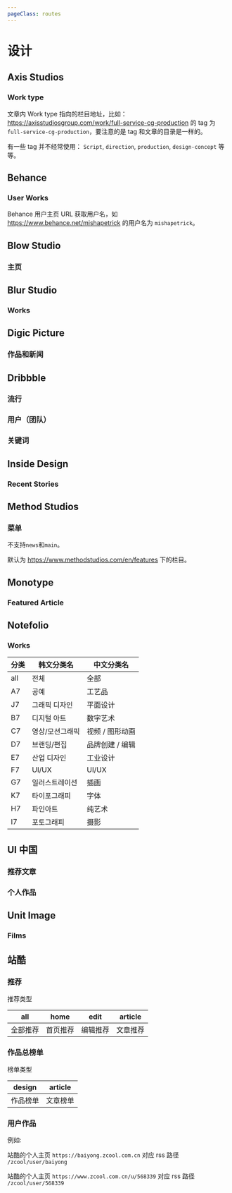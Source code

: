 ```yaml
---
pageClass: routes
---
```


# 设计

## Axis Studios

### Work type

<Route author="MisteryMonster" example="/axis-studios/work/full-service-cg-production" path="/axis-studios/:type/:tag?" :paramsDesc="['`work`, `blog`','文章内的 Work type URL: `compositing`, `full-service-cg-production`, `vfx-supervision`, `realtime`, `art-direction`, `animation`']">

文章内 Work type 指向的栏目地址，比如： <https://axisstudiosgroup.com/work/full-service-cg-production> 的 tag 为 `full-service-cg-production`，要注意的是 tag 和文章的目录是一样的。

有一些 tag 并不经常使用： `Script`, `direction`, `production`, `design-concept` 等等。

</Route>

## Behance

### User Works

<Route author="MisteryMonster" example="/behance/mishapetrick" path="/behance/:user/:type?" :paramsDesc="['用户名', '类型，可选 `projects` 或 `appreciated`']" radar="1">

Behance 用户主页 URL 获取用户名，如 <https://www.behance.net/mishapetrick> 的用户名为 `mishapetrick`。

</Route>

## Blow Studio

### 主页

<Route author="MisteryMonster" example="/blow-studio" path="/blow-studio" />

## Blur Studio

### Works

<Route author="MisteryMonster" example="/blur-studio" path="/blur-studio" />

## Digic Picture

### 作品和新闻

<Route author="MisteryMonster" example="/digic-pictures/works/real-time-engine" path="/digic-pictures/:menu/:tag?" :paramsDesc="['`news`, `works`', 'WORK 下项目类型: `/game-cinematics`, `/feature`, `/making-of`, `/commercials-vfx`, `/real-time-engine`']"/>

## Dribbble

### 流行

<Route author="DIYgod" example="/dribbble/popular/week" path="/dribbble/popular/:timeframe?" :paramsDesc="['时间维度, 支持 week month year ever']"/>

### 用户（团队）

<Route author="DIYgod" example="/dribbble/user/google" path="/dribbble/user/:name" :paramsDesc="['用户名, 可在该用户主页 URL 中找到']"/>

### 关键词

<Route author="DIYgod" example="/dribbble/keyword/player" path="/dribbble/keyword/:keyword" :paramsDesc="['想要订阅的关键词']"/>

## Inside Design

### Recent Stories

<Route author="miaoyafeng" example="/invisionapp/inside-design" path="/invisionapp/inside-design">
</Route>

## Method Studios

### 菜单

<Route author="MisteryMonster" example="/method-studios/games" path="/method-studios/:menu?" :paramsDesc="['地址栏下 /en 后的栏目: `features`, `advertising`, `episodic`, `games`, `methodmade`']">

不支持`news`和`main`。

默认为 <https://www.methodstudios.com/en/features> 下的栏目。

</Route>

## Monotype

### Featured Article

<Route author="nczitzk" example="/monotype/article" path="/monotype/article" />

## Notefolio

### Works

<Route author="nczitzk" example="/notefolio" path="/notefolio/:caty?/:order?/:time?/:query?" :paramsDesc="['分类，见下表，默认为 `all`', '排序，可选 `pick` 指 Notefolio 精选，`newest` 指 最新，`noted` 指 知名，默认为 `pick`', '时间，可选 `all` 指 全部，`day` 指 最近24小时，`week` 指 最近一周，`month` 指 最近一个月，`month3` 指 最近三个月，默认为`all`', '关键词，默认为空']">

| 分类 | 韩文分类名      | 中文分类名      |
| ---- | --------------- | --------------- |
| all  | 전체            | 全部            |
| A7   | 공예            | 工艺品          |
| J7   | 그래픽 디자인   | 平面设计        |
| B7   | 디지털 아트     | 数字艺术        |
| C7   | 영상/모션그래픽 | 视频 / 图形动画 |
| D7   | 브랜딩/편집     | 品牌创建 / 编辑 |
| E7   | 산업 디자인     | 工业设计        |
| F7   | UI/UX           | UI/UX           |
| G7   | 일러스트레이션  | 插画            |
| K7   | 타이포그래피    | 字体            |
| H7   | 파인아트        | 纯艺术          |
| I7   | 포토그래피      | 摄影            |

</Route>

## UI 中国

### 推荐文章

<Route author="WenryXu" example="/ui-cn/article" path="/ui-cn/article"/>

### 个人作品

<Route author="WenryXu" example="/ui-cn/user/85974" path="/ui-cn/user/:id" :paramsDesc="['用户id']"/>

## Unit Image

### Films

<Route author="MisteryMonster" example="/unit-image/films/vfx" path="/unit-image/films/:type?" :paramsDesc="['Films 下分类，`vfx`, `game-trailer`, `animation`, `commercials`, `making-of`']"/>

## 站酷

### 推荐

<Route author="junbaor" example="/zcool/recommend/all" path="/zcool/recommend/:type" :paramsDesc="['推荐类型,详见下面的表格']" radar="1" rssbud="1">

推荐类型

| all      | home     | edit     | article  |
| -------- | -------- | -------- | -------- |
| 全部推荐 | 首页推荐 | 编辑推荐 | 文章推荐 |

</Route>

### 作品总榜单

<Route author="mexunco" example="/zcool/top/design" path="/zcool/top/:type" :paramsDesc="['推荐类型,详见下面的表格']" radar="1" rssbud="1">

榜单类型

| design   | article  |
| -------- | -------- |
| 作品榜单 | 文章榜单 |

</Route>

### 用户作品

<Route author="junbaor" example="/zcool/user/baiyong" path="/zcool/user/:uid" :paramsDesc="['个性域名前缀或者用户ID']" radar="1" rssbud="1">

例如:

站酷的个人主页 `https://baiyong.zcool.com.cn` 对应 rss 路径 `/zcool/user/baiyong`

站酷的个人主页 `https://www.zcool.com.cn/u/568339` 对应 rss 路径 `/zcool/user/568339`

</Route>
